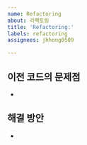 ```yaml
---
name: Refactoring
about: 리팩토링
title: 'Refactoring:'
labels: refactoring
assignees: jhhong0509

---
```


## 이전 코드의 문제점
- 

## 해결 방안
- 

<!-- ## 주의사항 -->
